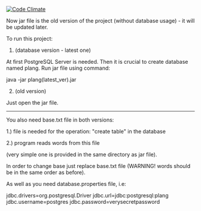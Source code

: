 [![Code Climate](https://lima.codeclimate.com/github/WoKak/LanguagePlatform/badges/gpa.svg)](https://lima.codeclimate.com/github/WoKak/LanguagePlatform)

Now jar file is the old version of the project (without database usage) - it will be updated later.

To run this project:
 
1. (database version - latest one)

At first PostgreSQL Server is needed. Then it is crucial to create database named plang.
Run jar file using command:

java -jar plang(latest_ver).jar

2. (old version)

Just open the jar file.
 
 -------------------------------------------------------------------------------------------------------
 
You also need base.txt file in both versions:

1.) file is needed for the operation: "create table" in the database

2.) program reads words from this file


(very simple one is provided in the same directory as jar file).

In order to change base just replace base.txt file (WARNING! words should be in the same order
as before).

As well as you need database.properties file, i.e:

jdbc.drivers=org.postgresql.Driver
jdbc.url=jdbc:postgresql:plang
jdbc.username=postgres
jdbc.password=verysecretpassword